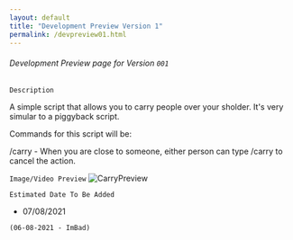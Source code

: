 ```yaml
---
layout: default
title: "Development Preview Version 1"
permalink: /devpreview01.html
---
```



###### Development Preview page for Version `001`

``` Description ```

A simple script that allows you to carry people over your sholder. It's very simular to a piggyback script. 

Commands for this script will be:

/carry - When you are close to someone, either person can type /carry to cancel the action.

``` Image/Video Preview ```
![CarryPreview](https://forum.cfx.re/uploads/default/original/4X/9/2/9/929c86f9b345e954c5ed4d7acddc431aaf4e0a14.jpeg)



``` Estimated Date To Be Added ```
- 07/08/2021 

`(06-08-2021 - ImBad)`

